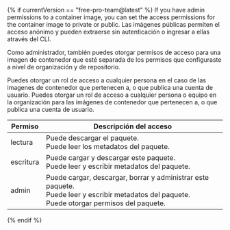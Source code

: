 {% if currentVersion == "free-pro-team@latest" %}
If you have admin permissions to a container image, you can set the access permissions for the container image to private or public. Las imágenes públicas permiten el acceso anónimo y pueden extraerse sin autenticación o ingresar a ellas através del CLI.

Como administrador, también puedes otorgar permisos de acceso para una imagen de contenedor que esté separada de los permisos que configuraste a nivel de organización y de repositorio.

Puedes otorgar un rol de acceso a cualquier persona en el caso de las imagenes de contenedor que pertenecen a, o que publica una cuenta de usuario. Puedes otorgar un rol de acceso a cualquier persona o equipo en la organización para las imágenes de contenedor que pertenecen a, o que publica una cuenta de usuario.

| Permiso   | Descripción del acceso                                                                                                                                             |
| --------- | ------------------------------------------------------------------------------------------------------------------------------------------------------------------ |
| lectura   | Puede descargar el paquete. <br> Puede leer los metadatos del paquete.                                                                                       |
| escritura | Puede cargar y descargar este paquete. <br> Puede leer y escribir metadatos del paquete.                                                                     |
| admin     | Puede cargar, descargar, borrar y administrar este paquete. <br> Puede leer y escribir metadatos del paquete. <br> Puede otorgar permisos del paquete. |
{% endif %}
